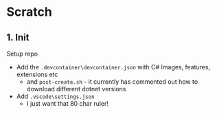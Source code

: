 # Scratch

## 1. Init

Setup repo

- Add the `.devcontainer\devcontainer.json` with C# Images, features, extensions etc
  - and `post-create.sh` - it currently has commented out how to download
    different dotnet versions
- Add `.vscode\settings.json` 
  - I just want that 80 char ruler!